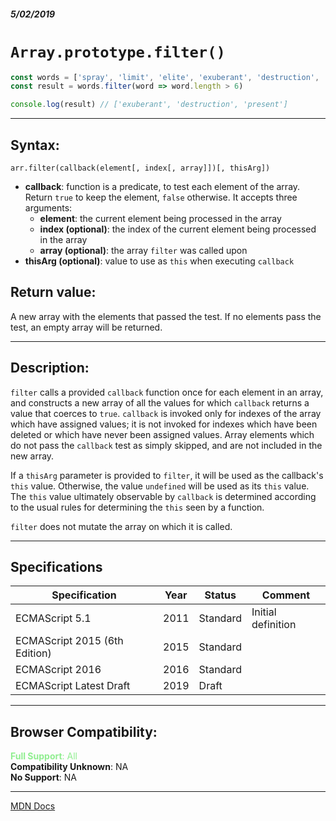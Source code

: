 ##### 5/02/2019
# `Array.prototype.filter()`

```js
const words = ['spray', 'limit', 'elite', 'exuberant', 'destruction', 'present']
const result = words.filter(word => word.length > 6)

console.log(result) // ['exuberant', 'destruction', 'present']
```

---

## Syntax:
`arr.filter(callback(element[, index[, array]])[, thisArg])`

* **callback**: function is a predicate, to test each element of the array.  Return `true` to keep the element, `false` otherwise.  It accepts three arguments:
    * **element**: the current element being processed in the array
    * **index (optional)**: the index of the current element being processed in the array
    * **array (optional)**: the array `filter` was called upon
* **thisArg (optional)**: value to use as `this` when executing `callback`

## Return value:
A new array with the elements that passed the test.  If no elements pass the test, an empty array will be returned.

---

## Description:
`filter` calls a provided `callback` function once for each element in an array, and constructs a new array of all the values for which `callback` returns a value that coerces to `true`.  `callback` is invoked only for indexes of the array which have assigned values; it is not invoked for indexes which have been deleted or which have never been assigned values.  Array elements which do not pass the `callback` test as simply skipped, and are not included in the new array.

If a `thisArg` parameter is provided to `filter`, it will be used as the callback's `this` value.  Otherwise, the value `undefined` will be used as its `this` value.  The `this` value ultimately observable by `callback` is determined according to the usual rules for determining the `this` seen by a function.

`filter` does not mutate the array on which it is called.

---

## Specifications
| Specification | Year | Status | Comment |
|---|---|---|---|
| ECMAScript 5.1 | 2011 | Standard | Initial definition |
| ECMAScript 2015 (6th Edition) | 2015 | Standard |  |
| ECMAScript 2016 | 2016 | Standard |  |
| ECMAScript Latest Draft | 2019 | Draft |  |

---

## Browser Compatibility:
<span style="color: lightgreen">**Full Support**: All</span>  
**Compatibility Unknown**: NA  
**No Support**: NA

---

[MDN Docs](https://developer.mozilla.org/en-US/docs/Web/JavaScript/Reference/Global_Objects/Array/filter)